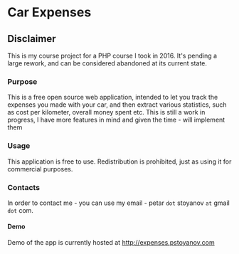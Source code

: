 # Car Expenses #
## Disclaimer
This is my course project for a PHP course I took in 2016. It's pending a large rework, and can be considered abandoned at its current state.

### Purpose ###
This is a free open source web application, intended to let you track the expenses you made with your car, and then extract various statistics, such as cost per kilometer, overall money spent etc. This is still a work in progress, I have more features in mind and given the time - will implement them

### Usage ### 
This application is free to use. Redistribution is prohibited, just as using it for commercial purposes.

### Contacts ### 
In order to contact me - you can use my email - petar `dot` stoyanov `at` gmail `dot` com.

#### Demo ####
Demo of the app is currently hosted at http://expenses.pstoyanov.com
